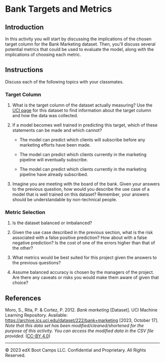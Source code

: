 # Bank Targets and Metrics

## Introduction

In this activity you will start by discussing the implications of the chosen target column for the Bank Marketing dataset. Then, you'll discuss several potential metrics that could be used to evaluate the model, along with the implications of choosing each metric.

## Instructions

Discuss each of the following topics with your classmates.

### Target Column

1. What is the target column of the dataset actually measuring? Use the [UCI page](https://archive.ics.uci.edu/dataset/222/bank+marketing) for this dataset to find information about the target column and how the data was collected.

2. If a model becomes well trained in predicting this target, which of these statements can be made and which cannot?

    * The model can predict which clients will subscribe before any marketing efforts have been made.

    * The model can predict which clients currently in the marketing pipeline will eventually subscribe.

    * The model can predict which clients currently in the marketing pipeline have already subscribed.

3. Imagine you are meeting with the board of the bank. Given your answers to the previous question, how would you describe the use case of a model that is well trained on this dataset? Remember, your answers should be understandable by non-technical people.

### Metric Selection

1. Is the dataset balanced or imbalanced?

2. Given the use case described in the previous section, what is the risk associated with a false positive prediction? How about with a false negative prediction? Is the cost of one of the errors higher than that of the other?

3. What metrics would be best suited for this project given the answers to the previous questions?

4. Assume balanced accuracy is chosen by the managers of the project. Are there any caveats or risks you would make them aware of given that choice?

## References

Moro, S., Rita, P. & Cortez, P. 2012. *Bank marketing* [Dataset]. UCI Machine Learning Repository. Available: <https://archive.ics.uci.edu/dataset/222/bank+marketing> [2023, October 17]. *Note that this data set has been modified/cleaned/shortened for the purpose of this activity. You can access the modified data in the CSV file provided.* ([CC-BY 4.0](https://creativecommons.org/licenses/by/4.0/legalcode))

---

© 2023 edX Boot Camps LLC. Confidential and Proprietary. All Rights Reserved.
